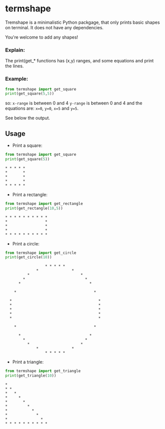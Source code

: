 # termshape
Tremshape is a minimalistic Python packgage, that only prints basic 
shapes on terminal. 
It does not have any dependencies.

You're welcome to add any shapes!

### Explain:
The print(get_* functions has (x,y) ranges, and some equations and print the lines.

### Example:
```python
from termshape import get_square
print(get_square(5,5))
```
so: 
`x-range` is between 0 and 4
`y-range` is between 0 and 4
and the equations are:
`x=0`, `y=0`, `x=5` and `y=5`.

See below the output.

## Usage

* Print a square:
```python
from termshape import get_square
print(get_square(5))
```
```
* * * * *
*       *
*       *
*       *
* * * * *
```

* Print a rectangle:
```python
from termshape import get_rectangle 
print(get_rectangle(10,5))
```
```
* * * * * * * * * *
*                 *
*                 *
*                 *
* * * * * * * * * *
```

* Print a circle:
```python
from termshape import get_circle
print(get_circle(10))
```
```
                  * * * * *                
              *               *            
          *                       *        
        *                           *      
      *                               *    
                                           
    *                                   *  
                                           
  *                                       *
  *                                       *
  *                                       *
  *                                       *
  *                                       *
                                           
    *                                   *  
                                           
      *                               *    
        *                           *      
          *                       *        
              *               *            
                  * * * * *                
```

* Print a triangle:
```python
from termshape import get_triangle
print(get_triangle(10))
```
```
*                  
* *                
*   *              
*     *            
*       *          
*         *        
*           *      
*             *    
*               *  
* * * * * * * * * *
```
